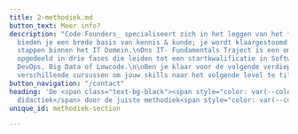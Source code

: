 ```yaml
---
title: 2-methodiek.md
button_text: Meer info?
description: "Code.Founders_ specialiseert zich in het leggen van het fundament.\nWij
  bieden je een brede basis van kennis & kunde; je wordt klaargestoomd voor jouw eerste
  stappen binnen het IT Domein.\nOns IT- Fundamentals Traject is een omvangrijk traineeship
  opgedeeld in drie fases die leiden tot een startkwalificatie in Software development,
  DevOps, Big Data of Lowcode.\n\nBen je klaar voor de volgende verdieping? Wij bieden
  verschillende cursussen om jouw skills naar het volgende level te tillen. \n\n"
button_navigation: "/contact"
heading: 'De <span class="text-bg-black"><span style="color: var(--color-primary-green);">effectiefste
  didactiek</span> door de juiste methodiek<span style="color: var(--color-primary-green);">.</span></span>'
unique_id: methodiek-section

---
```

